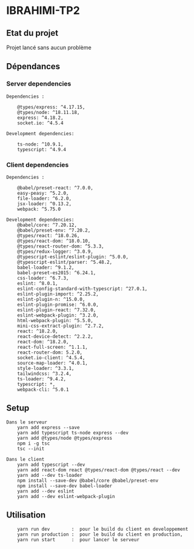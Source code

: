 # IBRAHIMI-TP2

## Etat du projet
Projet lancé sans aucun problème

## Dépendances

### Server dependencies

    Dependencies : 

        @types/express: ^4.17.15,
        @types/node: ^18.11.18,
        express: ^4.18.2,
        socket.io: ^4.5.4

    Development dependencies: 

        ts-node: ^10.9.1,
        typescript: ^4.9.4

### Client dependencies

    Dependencies : 

        @babel/preset-react: ^7.0.0,
        easy-peasy: ^5.2.0,
        file-loader: ^6.2.0,
        jsx-loader: ^0.13.2,
        webpack: ^5.75.0

    Development dependencies: 
        @babel/core: ^7.20.12,
        @babel/preset-env: ^7.20.2,
        @types/react: ^18.0.26,
        @types/react-dom: ^18.0.10,
        @types/react-router-dom: ^5.3.3,
        @types/redux-logger: ^3.0.9,
        @typescript-eslint/eslint-plugin: ^5.0.0,
        @typescript-eslint/parser: ^5.48.2,
        babel-loader: ^9.1.2,
        babel-preset-es2015: ^6.24.1,
        css-loader: ^6.7.3,
        eslint: ^8.0.1,
        eslint-config-standard-with-typescript: ^27.0.1,
        eslint-plugin-import: ^2.25.2,
        eslint-plugin-n: ^15.0.0,
        eslint-plugin-promise: ^6.0.0,
        eslint-plugin-react: ^7.32.0,
        eslint-webpack-plugin: ^3.2.0,
        html-webpack-plugin: ^5.5.0,
        mini-css-extract-plugin: ^2.7.2,
        react: ^18.2.0,
        react-device-detect: ^2.2.2,
        react-dom: ^18.2.0,
        react-full-screen: ^1.1.1,
        react-router-dom: 5.2.0,
        socket.io-client: ^4.5.4,
        source-map-loader: ^4.0.1,
        style-loader: ^3.3.1,
        tailwindcss: ^3.2.4,
        ts-loader: ^9.4.2,
        typescript: *,
        webpack-cli: ^5.0.1

## Setup 

    Dans le serveur 
        yarn add express --save
        yarn add typescript ts-node express --dev
        yarn add @types/node @types/express
        npm i -g tsc
        tsc --init

    Dans le client
        yarn add typescript --dev 
        yarn add react-dom react @types/react-dom @types/react --dev
        yarn add --dev ts-loader
        npm install --save-dev @babel/core @babel/preset-env
        npm install --save-dev babel-loader
        yarn add --dev eslint
        yarn add --dev eslint-webpack-plugin

## Utilisation
        yarn run dev        :  pour le build du client en developpement
        yarn run production :  pour le build du client en production,
        yarn run start      :  pour lancer le serveur
